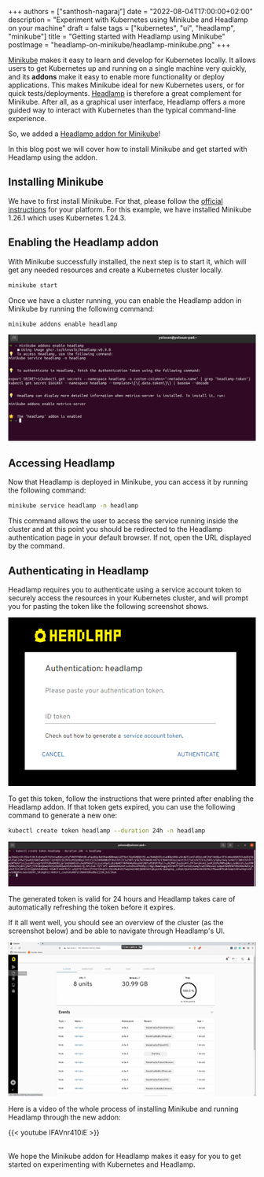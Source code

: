+++
authors = ["santhosh-nagaraj"]
date = "2022-08-04T17:00:00+02:00"
description = "Experiment with Kubernetes using Minikube and Headlamp on your machine"
draft = false
tags = ["kubernetes", "ui", "headlamp", "minikube"]
title = "Getting started with Headlamp using Minikube"
postImage = "headlamp-on-minikube/headlamp-minikube.png"
+++

[Minikube](https://minikube.sigs.k8s.io/) makes it easy to learn and develop for Kubernetes locally. It allows users to get Kubernetes up and running on a single machine very quickly, and its **addons** make it easy to enable more functionality or deploy applications. This makes Minikube ideal for new Kubernetes users, or for quick tests/deployments. [Headlamp](https://github.com/kinvolk/headlamp#readme) is therefore a great complement for Minikube. After all, as a graphical user interface, Headlamp offers a more guided way to interact with Kubernetes than the typical command-line experience.

So, we added a [Headlamp addon for Minikube](https://minikube.sigs.k8s.io/docs/handbook/addons/headlamp/)!

In this blog post we will cover how to install Minikube and get started with Headlamp using the addon.

## Installing Minikube

We have to first install Minikube. For that, please follow the [official instructions](https://minikube.sigs.k8s.io/docs/start/) for your platform. For this example, we have installed Minikube 1.26.1 which uses Kubernetes 1.24.3.

## Enabling the Headlamp addon

With Minikube successfully installed, the next step is to start it, which will get any needed resources and create a Kubernetes cluster locally.

```bash
minikube start
```

Once we have a cluster running, you can enable the Headlamp addon in Minikube by running the following command:

```bash
minikube addons enable headlamp
```

![Screenshot showing the results of the previous command](./headlamp-on-minikube/enabling-headlamp-addon-minikube.png)

## Accessing Headlamp

Now that Headlamp is deployed in Minikube, you can access it by running the following command:

```bash
minikube service headlamp -n headlamp
```

This command allows the user to access the service running inside the cluster and at this point you should be redirected to the Headlamp authentication page in your default browser. If not, open the URL displayed by the command.

## Authenticating in Headlamp

Headlamp requires you to authenticate using a service account token to securely access the resources in your Kubernetes cluster, and will prompt you for pasting the token like the following screenshot shows.

![Screenshot of the token prompt dialog](./headlamp-on-minikube/headlamp-prompt-for-token.png)

To get this token, follow the instructions that were printed after enabling the Headlamp addon. If that token gets expired, you can use the following command to generate a new one:

```bash
kubectl create token headlamp --duration 24h -n headlamp
```

![Screenshot showing the results of the previous command](./headlamp-on-minikube/accessing-token-minikube.png)

The generated token is valid for 24 hours and Headlamp takes care of automatically refreshing the token before it expires.

If it all went well, you should see an overview of the cluster (as the screenshot below) and be able to navigate through Headlamp's UI.

![Screenshot showing Headlamp's cluster overview](./headlamp-on-minikube/headlamp-cluster-overview.png)

Here is a video of the whole process of installing Minikube and running Headlamp through the new addon:

{{< youtube IFAVnr410iE >}}

<br/><!-- Otherwise this paragraph gets very close to the Youtube embed -->
We hope the Minikube addon for Headlamp makes it easy for you to get started on experimenting with Kubernetes and Headlamp.
